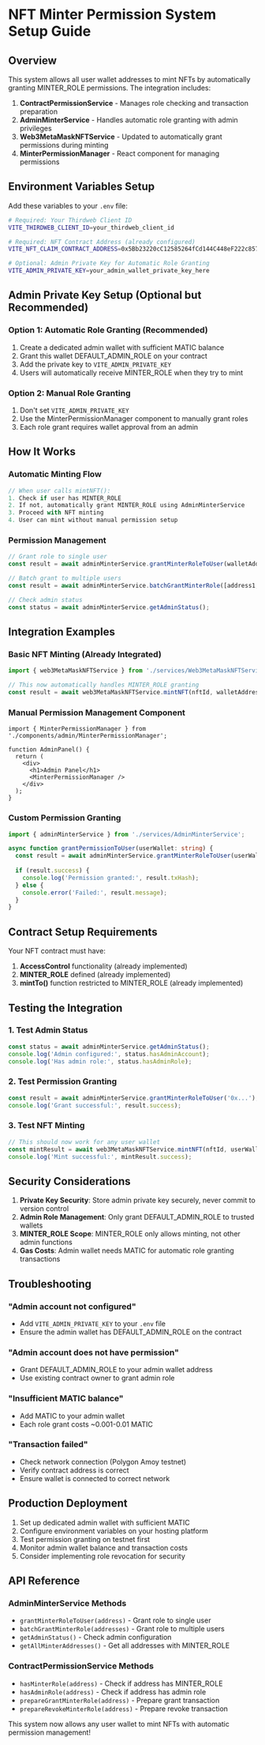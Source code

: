 # NFT Minter Permission System Setup Guide

## Overview
This system allows all user wallet addresses to mint NFTs by automatically granting MINTER_ROLE permissions. The integration includes:

1. **ContractPermissionService** - Manages role checking and transaction preparation
2. **AdminMinterService** - Handles automatic role granting with admin privileges
3. **Web3MetaMaskNFTService** - Updated to automatically grant permissions during minting
4. **MinterPermissionManager** - React component for managing permissions

## Environment Variables Setup

Add these variables to your `.env` file:

```bash
# Required: Your Thirdweb Client ID
VITE_THIRDWEB_CLIENT_ID=your_thirdweb_client_id

# Required: NFT Contract Address (already configured)
VITE_NFT_CLAIM_CONTRACT_ADDRESS=0x5Bb23220cC12585264fCd144C448eF222c8572A2

# Optional: Admin Private Key for Automatic Role Granting
VITE_ADMIN_PRIVATE_KEY=your_admin_wallet_private_key_here
```

## Admin Private Key Setup (Optional but Recommended)

### Option 1: Automatic Role Granting (Recommended)
1. Create a dedicated admin wallet with sufficient MATIC balance
2. Grant this wallet DEFAULT_ADMIN_ROLE on your contract
3. Add the private key to `VITE_ADMIN_PRIVATE_KEY`
4. Users will automatically receive MINTER_ROLE when they try to mint

### Option 2: Manual Role Granting
1. Don't set `VITE_ADMIN_PRIVATE_KEY`
2. Use the MinterPermissionManager component to manually grant roles
3. Each role grant requires wallet approval from an admin

## How It Works

### Automatic Minting Flow
```typescript
// When user calls mintNFT():
1. Check if user has MINTER_ROLE
2. If not, automatically grant MINTER_ROLE using AdminMinterService
3. Proceed with NFT minting
4. User can mint without manual permission setup
```

### Permission Management
```typescript
// Grant role to single user
const result = await adminMinterService.grantMinterRoleToUser(walletAddress);

// Batch grant to multiple users
const result = await adminMinterService.batchGrantMinterRole([address1, address2]);

// Check admin status
const status = await adminMinterService.getAdminStatus();
```

## Integration Examples

### Basic NFT Minting (Already Integrated)
```typescript
import { web3MetaMaskNFTService } from './services/Web3MetaMaskNFTService';

// This now automatically handles MINTER_ROLE granting
const result = await web3MetaMaskNFTService.mintNFT(nftId, walletAddress);
```

### Manual Permission Management Component
```tsx
import { MinterPermissionManager } from './components/admin/MinterPermissionManager';

function AdminPanel() {
  return (
    <div>
      <h1>Admin Panel</h1>
      <MinterPermissionManager />
    </div>
  );
}
```

### Custom Permission Granting
```typescript
import { adminMinterService } from './services/AdminMinterService';

async function grantPermissionToUser(userWallet: string) {
  const result = await adminMinterService.grantMinterRoleToUser(userWallet);
  
  if (result.success) {
    console.log('Permission granted:', result.txHash);
  } else {
    console.error('Failed:', result.message);
  }
}
```

## Contract Setup Requirements

Your NFT contract must have:
1. **AccessControl** functionality (already implemented)
2. **MINTER_ROLE** defined (already implemented)
3. **mintTo()** function restricted to MINTER_ROLE (already implemented)

## Testing the Integration

### 1. Test Admin Status
```typescript
const status = await adminMinterService.getAdminStatus();
console.log('Admin configured:', status.hasAdminAccount);
console.log('Has admin role:', status.hasAdminRole);
```

### 2. Test Permission Granting
```typescript
const result = await adminMinterService.grantMinterRoleToUser('0x...');
console.log('Grant successful:', result.success);
```

### 3. Test NFT Minting
```typescript
// This should now work for any user wallet
const mintResult = await web3MetaMaskNFTService.mintNFT(nftId, userWallet);
console.log('Mint successful:', mintResult.success);
```

## Security Considerations

1. **Private Key Security**: Store admin private key securely, never commit to version control
2. **Admin Role Management**: Only grant DEFAULT_ADMIN_ROLE to trusted wallets
3. **MINTER_ROLE Scope**: MINTER_ROLE only allows minting, not other admin functions
4. **Gas Costs**: Admin wallet needs MATIC for automatic role granting transactions

## Troubleshooting

### "Admin account not configured"
- Add `VITE_ADMIN_PRIVATE_KEY` to your `.env` file
- Ensure the admin wallet has DEFAULT_ADMIN_ROLE on the contract

### "Admin account does not have permission"
- Grant DEFAULT_ADMIN_ROLE to your admin wallet address
- Use existing contract owner to grant admin role

### "Insufficient MATIC balance"
- Add MATIC to your admin wallet
- Each role grant costs ~0.001-0.01 MATIC

### "Transaction failed"
- Check network connection (Polygon Amoy testnet)
- Verify contract address is correct
- Ensure wallet is connected to correct network

## Production Deployment

1. Set up dedicated admin wallet with sufficient MATIC
2. Configure environment variables on your hosting platform
3. Test permission granting on testnet first
4. Monitor admin wallet balance and transaction costs
5. Consider implementing role revocation for security

## API Reference

### AdminMinterService Methods
- `grantMinterRoleToUser(address)` - Grant role to single user
- `batchGrantMinterRole(addresses)` - Grant role to multiple users
- `getAdminStatus()` - Check admin configuration
- `getAllMinterAddresses()` - Get all addresses with MINTER_ROLE

### ContractPermissionService Methods
- `hasMinterRole(address)` - Check if address has MINTER_ROLE
- `hasAdminRole(address)` - Check if address has admin role
- `prepareGrantMinterRole(address)` - Prepare grant transaction
- `prepareRevokeMinterRole(address)` - Prepare revoke transaction

This system now allows any user wallet to mint NFTs with automatic permission management!
